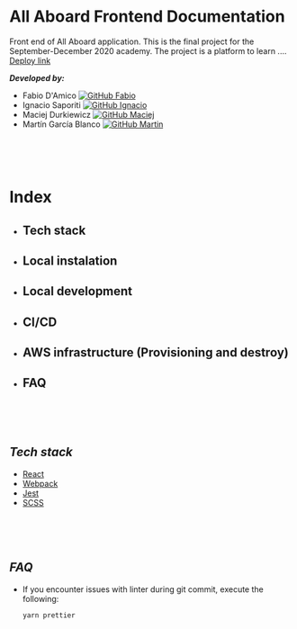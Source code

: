 # All Aboard Frontend Documentation

Front end of All Aboard application. This is the final project for the September-December 2020 academy. The project is a platform to learn ....  
[Deploy link](http://all-aboard-fe.s3-website.eu-west-2.amazonaws.com/)

***Developed by:***
- Fabio D'Amico [![GitHub Fabio](https://img.shields.io/github/followers/fdamico?label=follow&style=social)](https://github.com/fdamico)
- Ignacio Saporiti [![GitHub Ignacio](https://img.shields.io/github/followers/isaporiti?label=follow&style=social)](https://github.com/isaporiti)
- Maciej Durkiewicz [![GitHub Maciej](https://img.shields.io/github/followers/MaWoDu?label=follow&style=social)](https://github.com/MaWoDu)
- Martín García Blanco [![GitHub Martin](https://img.shields.io/github/followers/martin-garcia-blanco?label=follow&style=social)](https://github.com/martin-garcia-blanco)

<br/>
<br/>
<br/>


# Index
- ## Tech stack
- ## Local instalation
- ## Local development
- ## CI/CD
- ## AWS infrastructure (Provisioning and destroy)
- ## FAQ

<br/>
<br/>
<br/>

## ***Tech stack***

- [React](https://reactjs.org/)
- [Webpack](https://webpack.js.org/)
- [Jest](https://jestjs.io/)
- [SCSS](https://sass-lang.com/)



<br/>
<br/>
<br/>

## ***FAQ***

- If you encounter issues with linter during git commit, execute the following:
  ```
  yarn prettier
  ```
